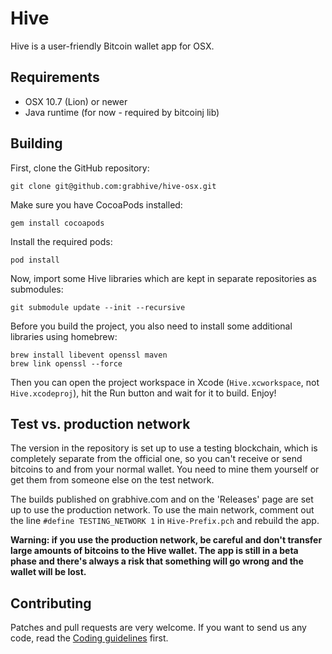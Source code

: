 # Hive

Hive is a user-friendly Bitcoin wallet app for OSX.


## Requirements

* OSX 10.7 (Lion) or newer
* Java runtime (for now - required by bitcoinj lib)


## Building

First, clone the GitHub repository:

    git clone git@github.com:grabhive/hive-osx.git

Make sure you have CocoaPods installed:

    gem install cocoapods

Install the required pods:

    pod install

Now, import some Hive libraries which are kept in separate repositories as submodules:

    git submodule update --init --recursive

Before you build the project, you also need to install some additional libraries using homebrew:

    brew install libevent openssl maven
    brew link openssl --force

Then you can open the project workspace in Xcode (`Hive.xcworkspace`, not `Hive.xcodeproj`), hit the Run button and wait for it to build. Enjoy!


## Test vs. production network

The version in the repository is set up to use a testing blockchain, which is completely separate from the official one, so you can't receive or send bitcoins to and from your normal wallet. You need to mine them yourself or get them from someone else on the test network.

The builds published on grabhive.com and on the 'Releases' page are set up to use the production network. To use the main network, comment out the line `#define TESTING_NETWORK 1` in `Hive-Prefix.pch` and rebuild the app.

**Warning: if you use the production network, be careful and don't transfer large amounts of bitcoins to the Hive wallet. The app is still in a beta phase and there's always a risk that something will go wrong and the wallet will be lost.**


## Contributing

Patches and pull requests are very welcome. If you want to send us any code, read the [Coding guidelines](https://github.com/grabhive/hive-osx/wiki/Code-style-guidelines) first.
